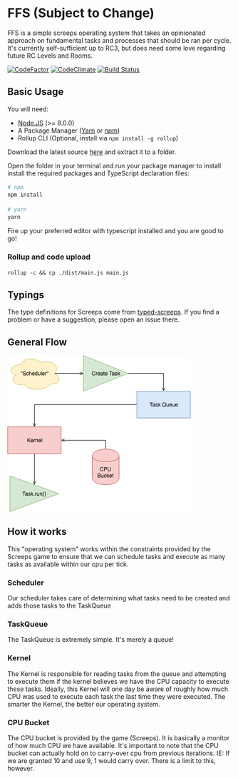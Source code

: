 # FFS (Subject to Change)

FFS is a simple screeps operating system that takes an opinionated approach on fundamental tasks and processes that should be ran per cycle. It's currently self-sufficient up to RC3, but does need some love regarding future RC Levels and Rooms.

[![CodeFactor](https://www.codefactor.io/repository/github/bradcypert/ffs/badge)](https://www.codefactor.io/repository/github/bradcypert/ffs)
[![CodeClimate](https://api.codeclimate.com/v1/badges/96af2e094e32349f9bbe/maintainability)](https://codeclimate.com/github/bradcypert/ffs/maintainability)
[![Build Status](https://travis-ci.com/bradcypert/ffs.svg?branch=master)](https://travis-ci.com/bradcypert/ffs)

## Basic Usage

You will need:

 - [Node.JS](https://nodejs.org/en/download) (>= 8.0.0)
 - A Package Manager ([Yarn](https://yarnpkg.com/en/docs/getting-started) or [npm](https://docs.npmjs.com/getting-started/installing-node))
 - Rollup CLI (Optional, install via `npm install -g rollup`)

Download the latest source [here](https://github.com/screepers/screeps-typescript-starter/archive/master.zip) and extract it to a folder.

Open the folder in your terminal and run your package manager to install install the required packages and TypeScript declaration files:

```bash
# npm
npm install

# yarn
yarn
```

Fire up your preferred editor with typescript installed and you are good to go!

### Rollup and code upload

`rollup -c && cp ./dist/main.js main.js`

## Typings

The type definitions for Screeps come from [typed-screeps](https://github.com/screepers/typed-screeps). If you find a problem or have a suggestion, please open an issue there.

## General Flow
![Flow](./docs/Flow.png)

## How it works
This "operating system" works within the constraints provided by the Screeps game to ensure that we can schedule tasks and execute as many tasks as available within our cpu per tick.

### Scheduler
Our scheduler takes care of determining what tasks need to be created and adds those tasks to the TaskQueue

### TaskQueue
The TaskQueue is extremely simple. It's merely a queue!

### Kernel
The Kernel is responsible for reading tasks from the queue and attempting to execute them if the kernel believes we have the CPU capacity to execute these tasks. Ideally, this Kernel will one day be aware of roughly how much CPU was used to execute each task the last time they were executed. The smarter the Kernel, the better our operating system.

### CPU Bucket
The CPU bucket is provided by the game (Screeps). It is basically a monitor of how much CPU we have available. It's important to note that the CPU bucket can actually hold on to carry-over cpu from previous iterations. IE: If we are granted 10 and use 9, 1 would carry over. There is a limit to this, however.
